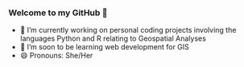 ### Welcome to my GitHub 👋

- 🔭 I’m currently working on personal coding projects involving the languages Python and R relating to Geospatial Analyses
- 🌱 I’m soon to be learning web development for GIS
- 😄 Pronouns: She/Her
